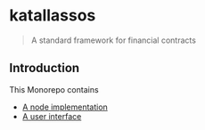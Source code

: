 # katallassos

> A standard framework for financial contracts

## Introduction

This Monorepo contains

- [A node implementation](/node/README.md)
- [A user interface](/ui/README.md)
